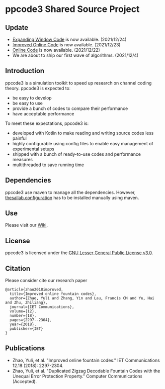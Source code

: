 # ppcode3 Shared Source Project
## Update
* [Expanding Window Code](https://github.com/zhangyin-github/ppcode3/wiki/code-uep-expanding-window) is now available. (2021/12/24)
* [Improved Online Code](https://github.com/zhangyin-github/ppcode3/wiki/code-ep-imrpovedonline) is now available. (2021/12/23)
* [Online Code](https://github.com/zhangyin-github/ppcode3/wiki/code-ep-online) is now available. (2021/12/22)
* We are about to ship our first wave of algorithms. (2021/12/4)
## Introduction
ppcode3 is a simulation toolkit to speed up research on channel coding theory. ppcode3 is expected to:
* be easy to develop
* be easy to use
* provide a bunch of codes to compare their performance
* have acceptable performance

To meet these expectations, ppcode3 is:
* developed with Kotlin to make reading and writing source codes less painful
* highly configurable using config files to enable easy management of experimental setups
* shipped with a bunch of ready-to-use codes and performance measures
* multithreaded to save running time
## Dependencies
ppcode3 use maven to manage all the dependencies. However, [thesallab.configuration](https://github.com/zhangyin-github/thesallab.configuration) has to be installed manually using maven.
## Use
Please visit our [Wiki](https://github.com/zhangyin-github/ppcode3/wiki).
## License
ppcode3 is licensed under the [GNU Lesser General Public License v3.0](https://www.gnu.org/licenses/lgpl-3.0-standalone.html).
## Citation
Please consider cite our research paper
```
@article{zhao2018improved,
  title={Improved online fountain codes},
  author={Zhao, Yuli and Zhang, Yin and Lau, Francis CM and Yu, Hai and Zhu, Zhiliang},
  journal={IET Communications},
  volume={12},
  number={18},
  pages={2297--2304},
  year={2018},
  publisher={IET}
}
```
## Publications
* Zhao, Yuli, et al. "Improved online fountain codes." IET Communications 12.18 (2018): 2297-2304.
* Zhao, Yuli, et al. "Duplicated Zigzag Decodable Fountain Codes with the Unequal Error Protection Property." Computer Communications (Accepted).
